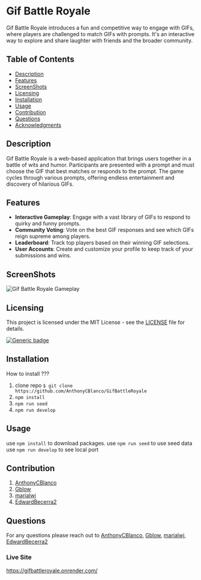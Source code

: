 # Gif Battle Royale

Gif Battle Royale introduces a fun and competitive way to engage with GIFs, where players are challenged to match GIFs with prompts. It's an interactive way to explore and share laughter with friends and the broader community.

## Table of Contents

- [Description](#description)
- [Features](#features)
- [ScreenShots](#screenshots)
- [Licensing](#licensing)
- [Installation](#installation)
- [Usage](#usage)
- [Contribution](#contribution)
- [Questions](#questions)
- [Acknowledgments](#acknowledgments)

## Description

Gif Battle Royale is a web-based application that brings users together in a battle of wits and humor. Participants are presented with a prompt and must choose the GIF that best matches or responds to the prompt. The game cycles through various prompts, offering endless entertainment and discovery of hilarious GIFs.

## Features

- **Interactive Gameplay**: Engage with a vast library of GIFs to respond to quirky and funny prompts.
- **Community Voting**: Vote on the best GIF responses and see which GIFs reign supreme among players.
- **Leaderboard**: Track top players based on their winning GIF selections.
- **User Accounts**: Create and customize your profile to keep track of your submissions and wins.

## ScreenShots

![Gif Battle Royale Gameplay](<Screenshot 2024-04-08 at 8.17.08 PM.png>)

## Licensing

This project is licensed under the MIT License - see the [LICENSE](LICENSE) file for details.

[![Generic badge](https://img.shields.io/badge/License-MIT-green.svg)](https://choosealicense.com/licenses/mit/)

  ## Installation 
  How to install ???
  1. clone repo `$ git clone https://github.com/AnthonyCBlanco/GifBattleRoyale`
  2. `npm install`
  3. `npm run seed`
  4. `npm run develop`

  ## Usage 
  use `npm install` to download packages. 
  use `npm run seed` to use seed data  
  use `npm run develop` to see local port 

  ## Contribution
  1. [AnthonyCBlanco](https://github.com/AnthonyCBlanco)
  2. [Gblow](https://github.com/gblow)
  3. [marialwj](https://github.com/marialwj)
  4. [EdwardBecerra2](https://github.com/EdwardBecerra2)

  ## Questions 
  For any questions please reach out to [AnthonyCBlanco](https://github.com/AnthonyCBlanco), [Gblow](https://github.com/gblow), [marialwj](https://github.com/marialwj), [EdwardBecerra2](https://github.com/EdwardBecerra2)

  ### Live Site
https://gifbattleroyale.onrender.com/
